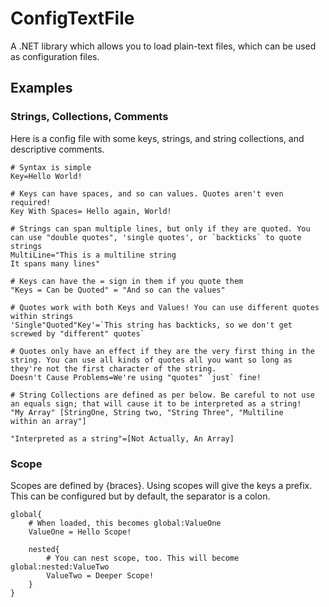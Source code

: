 # ConfigTextFile
A .NET library which allows you to load plain-text files, which can be used as configuration files.

## Examples
### Strings, Collections, Comments
Here is a config file with some keys, strings, and string collections, and descriptive comments.

```
# Syntax is simple
Key=Hello World!

# Keys can have spaces, and so can values. Quotes aren't even required!
Key With Spaces= Hello again, World!

# Strings can span multiple lines, but only if they are quoted. You can use "double quotes", 'single quotes', or `backticks` to quote strings
MultiLine="This is a multiline string
It spans many lines"

# Keys can have the = sign in them if you quote them
"Keys = Can be Quoted" = "And so can the values"

# Quotes work with both Keys and Values! You can use different quotes within strings
'Single"Quoted"Key'=`This string has backticks, so we don't get screwed by "different" quotes`

# Quotes only have an effect if they are the very first thing in the string. You can use all kinds of quotes all you want so long as they're not the first character of the string.
Doesn't Cause Problems=We're using "quotes" `just` fine!

# String Collections are defined as per below. Be careful to not use an equals sign; that will cause it to be interpreted as a string!
"My Array" [StringOne, String two, "String Three", "Multiline
within an array"]

"Interpreted as a string"=[Not Actually, An Array]
```

### Scope
Scopes are defined by {braces}. Using scopes will give the keys a prefix. This can be configured but by default, the separator is a colon.

```
global{
	# When loaded, this becomes global:ValueOne
	ValueOne = Hello Scope!

	nested{
		# You can nest scope, too. This will become global:nested:ValueTwo
		ValueTwo = Deeper Scope!
	}
}
```